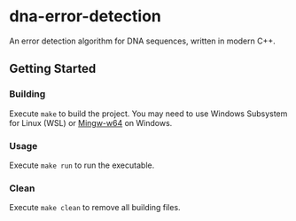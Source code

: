 # dna-error-detection

An error detection algorithm for DNA sequences, written in modern C++.

## Getting Started

### Building

Execute `make` to build the project. You may need to use Windows Subsystem for Linux (WSL) or [Mingw-w64](http://mingw-w64.org) on Windows.

### Usage

Execute `make run` to run the executable.

### Clean

Execute `make clean` to remove all building files.
